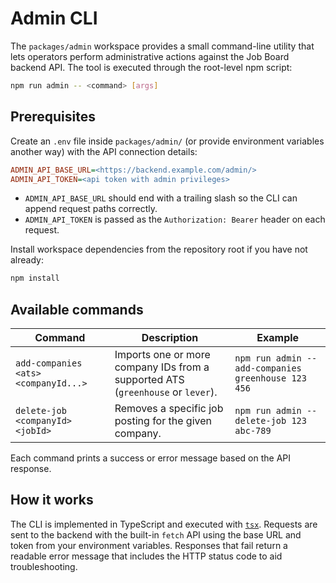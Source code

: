 # Admin CLI

The `packages/admin` workspace provides a small command-line utility that lets operators
perform administrative actions against the Job Board backend API. The tool is executed
through the root-level npm script:

```bash
npm run admin -- <command> [args]
```

## Prerequisites

Create an `.env` file inside `packages/admin/` (or provide environment variables another
way) with the API connection details:

```ini
ADMIN_API_BASE_URL=<https://backend.example.com/admin/>
ADMIN_API_TOKEN=<api token with admin privileges>
```

- `ADMIN_API_BASE_URL` should end with a trailing slash so the CLI can append request paths
  correctly.
- `ADMIN_API_TOKEN` is passed as the `Authorization: Bearer` header on each request.

Install workspace dependencies from the repository root if you have not already:

```bash
npm install
```

## Available commands

| Command                              | Description                                                                     | Example                                             |
| ------------------------------------ | ------------------------------------------------------------------------------- | --------------------------------------------------- |
| `add-companies <ats> <companyId...>` | Imports one or more company IDs from a supported ATS (`greenhouse` or `lever`). | `npm run admin -- add-companies greenhouse 123 456` |
| `delete-job <companyId> <jobId>`     | Removes a specific job posting for the given company.                           | `npm run admin -- delete-job 123 abc-789`           |

Each command prints a success or error message based on the API response.

## How it works

The CLI is implemented in TypeScript and executed with [`tsx`](https://github.com/esbuild-kit/tsx).
Requests are sent to the backend with the built-in `fetch` API using the base URL and token
from your environment variables. Responses that fail return a readable error message that
includes the HTTP status code to aid troubleshooting.
